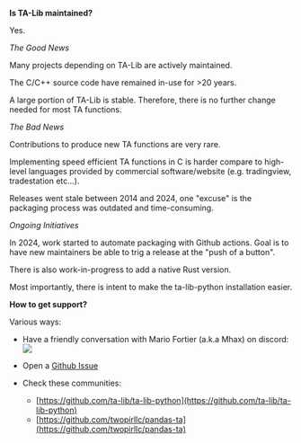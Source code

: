 **Is TA-Lib maintained?**

Yes.

*The Good News*

Many projects depending on TA-Lib are actively maintained.

The C/C++ source code have remained in-use for >20 years.

A large portion of TA-Lib is stable. Therefore, there is no further change needed for most TA functions.

*The Bad News*

Contributions to produce new TA functions are very rare.

Implementing speed efficient TA functions in C is harder compare to high-level languages provided by commercial software/website (e.g. tradingview, tradestation etc...).

Releases went stale between 2014 and 2024, one "excuse" is the packaging process was outdated and time-consuming.

*Ongoing Initiatives*

In 2024, work started to automate packaging with Github actions. Goal is to have new maintainers be able to trig a release at the "push of a button".

There is also work-in-progress to add a native Rust version.

Most importantly, there is intent to make the ta-lib-python installation easier.


**How to get support?**

Various ways:

- Have a friendly conversation with Mario Fortier (a.k.a Mhax) on discord:
![](https://dcbadge.limes.pink/api/server/Erb6SwsVbH)

- Open a [Github Issue](https://github.com/TA-Lib/ta-lib/issues)

- Check these communities:
    * [https://github.com/ta-lib/ta-lib-python](https://github.com/ta-lib/ta-lib-python)
    * [https://github.com/twopirllc/pandas-ta](https://github.com/twopirllc/pandas-ta)
